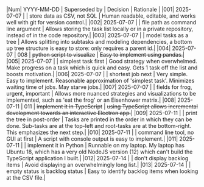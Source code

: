 |Num| YYYY-MM-DD | Superseded by | Decision                           | Rationale |
|001| 2025-07-07 |               | store data as CSV, not SQL         | Human readable, editable, and works well with git for version control.|
|002| 2025-07-07 |               | file path as command line argument | Allows storing the task list locally or in a private repository, instead of in the code repository.|
|003| 2025-07-07 |               | model tasks as a tree              | Allows splitting into subtasks and modeling dependencies, a bottom up tree structure is easy to store: only requires a parent id.|
|004| 2025-07-07 | 008           | ~~python script to visualize~~     | ~~Easy to implement using pandas.~~|
|005| 2025-07-07 |               | simplest task first                | Good strategy when overwhelmed. Make progress on a task which is quick and easy. Gets 1 task off the list and boosts motivation.|
|006| 2025-07-07 |               | shortest job next                  | Very simple. Easy to implement. Reasonable approximation of 'simplest task'. Minimizes waiting time of jobs. May starve jobs.|
|007| 2025-07-07 |               | fields for frog, urgent, important | Allows more nuanced strategies and visualizations to be implemented, such as 'eat the frog' or an Eisenhower matrix.|
|008| 2025-07-11 | 011           | ~~implement it in TypeScript~~     | ~~using TypeScript allows incremental development towards an interactive Electron app.~~|
|009| 2025-07-11 |               | print the tree in post-order       | Tasks are printed in the order in which they can be done. Sub-tasks are at the top-left and root-tasks are at the bottom-right. This emphasizes the next step.|
|010| 2025-07-11 |               | command line tool, no GUI at first | A script with console output is easy to implement.|
|011| 2025-07-11 |               | implement it in Python             | Runnable on my laptop. My laptop has Ubuntu 18, which has a very old NodeJS version (12) which can't build the TypeScript application I built.|
|012| 2025-07-14 |               | don't display backlog items        | Avoid displaying an overwhelmingly long list.|
|013| 2025-07-14 |               | empty status is backlog status     | Easy to identify backlog items when looking at the CSV file.|
